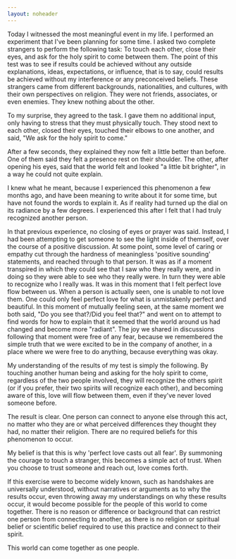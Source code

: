 ```yaml
---
layout: noheader
---
```


Today I witnessed the most meaningful event in my life.
I performed an experiment that I've been planning for some time.
 I asked two complete strangers to perform the following task:
To touch each other, close their eyes, and ask for the holy spirit to come between them.
The point of this test was to see if results could be achieved without any outside explanations, ideas, expectations, or influence, that is to say, could results be achieved without my interference or any preconceived beliefs.
These strangers came from different backgrounds, nationalities, and cultures, with their own perspectives on religion. They were not friends, associates, or even enemies. They knew nothing about the other.

To my surprise, they agreed to the task. I gave them no additional input, only having to
stress that they must physically touch. They stood next to each other, closed their eyes,
touched their elbows to one another, and said, "We ask for the holy spirit to come."

After a few seconds, they explained they now felt a little better than before. One of them said they felt a presence rest on their shoulder. The other, after opening his eyes, said that the world felt and looked "a little bit brighter", in a way he could not quite explain.

I knew what he meant, because I experienced this phenomenon a few months ago, and have been meaning to write about it for some time, but have not found the words to explain it. As if reality had turned up the dial on its radiance by a few degrees. I experienced this after I felt that I had truly recognized another person.

In that previous experience, no closing of eyes or prayer was said. Instead, I had been attempting to get someone to see the light inside of themself, over the course of a positive discussion.
At some point, some level of caring or empathy cut through the hardness of meaningless 'positive sounding' statements, and reached through to that person.
It was as if a moment transpired in which they could see that I saw who they really were, and in doing so they were able to see who they really were. In turn they were able to recognize who I really was. It was in this moment that I felt perfect love flow between us. When a person is actually seen, one is unable to not love them. One could only feel perfect love for what is unmistakenly perfect and beautiful. In this moment of mutually feeling seen, at the same moment we both said, "Do you see that?/Did you feel that?" and went on to attempt to find words for how to explain that it seemed that the world around us had changed and become more "radiant". The joy we shared in discussions following that moment were free of any fear, because we remembered the simple truth that we were excited to be in the company of another, in a place where we were free to do anything, because everything was okay.

My understanding of the results of my test is simply the following.
By touching another human being and asking for the holy spirit to come, regardless of the two people involved, they will recognize the others spirit (or if you prefer, their two spirits will recognize each other), and becoming aware of this, love will flow between them, even if they've never loved someone before.

The result is clear. One person can connect to anyone else through this act, no matter who they are or what perceived differences they thought they had, no matter their religion. There are no required beliefs for this phenomenon to occur.

My belief is that this is why 'perfect love casts out all fear'. By summoning the courage to touch a stranger, this becomes a simple act of trust. When you choose to trust someone and reach out, love comes forth.

If this exercise were to become widely known, such as handshakes are universally understood, without narratives or arguments as to why the results occur, even throwing away my understandings on why these results occur, it would become possible for the people of this world to come together.
There is no reason or difference or background that can restrict one person from connecting to another, as there is no religion or spiritual belief or scientific belief required to use this practice and connect to their spirit.

This world can come together as one people.
